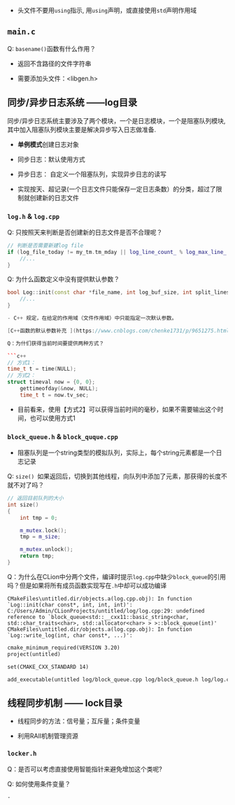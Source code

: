 
- 头文件不要用`using`指示, 用`using`声明，或直接使用`std`声明作用域

## `main.c`

Q: `basename()`函数有什么作用？

- 返回不含路径的文件字符串

- 需要添加头文件：<libgen.h>


## 同步/异步日志系统 ——log目录

同步/异步日志系统主要涉及了两个模块，一个是日志模块，一个是阻塞队列模块,其中加入阻塞队列模块主要是解决异步写入日志做准备.

- **单例模式**创建日志对象

- 同步日志：默认使用方式

- 异步日志： 自定义一个阻塞队列，实现异步日志的读写

- 实现按天、超记录(一个日志文件只能保存一定日志条数）的分类，超过了限制就创建新的日志文件

### `log.h` & `log.cpp`

Q: 只按照天来判断是否创建新的日志文件是否不合理呢？

```c++
// 判断是否需要新建log file
if (log_file_today != my_tm.tm_mday || log_line_count_ % log_max_line_ == 0) {
    //...
}
```

Q: 为什么函数定义中没有提供默认参数？

```c++
bool Log::init(const char *file_name, int log_buf_size, int split_lines, int max_queue_size){
    //...
}

- C++ 规定，在给定的作用域（文件作用域）中只能指定一次默认参数。

[C++函数的默认参数补充 ](https://www.cnblogs.com/chenke1731/p/9651275.html)

Q：为什们获得当前时间要提供两种方式？

```c++
// 方式1：
time_t t = time(NULL);
// 方式2：
struct timeval now = {0, 0};
    gettimeofday(&now, NULL);
    time_t t = now.tv_sec;
```

- 目前看来，使用【方式2】可以获得当前时间的毫秒，如果不需要输出这个时间，也可以使用方式1

### `block_queue.h` & `block_quque.cpp`

- 阻塞队列是一个string类型的模拟队列，实际上，每个string元素都是一个日志记录


Q: `size() `如果返回后，切换到其他线程，向队列中添加了元素，那获得的长度不就不对了吗？
```c++
// 返回目前队列的大小
int size() 
{
    int tmp = 0;

    m_mutex.lock();
    tmp = m_size;

    m_mutex.unlock();
    return tmp;
}
```

Q：为什么在CLion中分两个文件，编译时提示`log.cpp`中缺少`block_queue`的引用吗？但是如果将所有成员函数实现写在`.h`中却可以成功编译
```
CMakeFiles\untitled.dir/objects.a(log.cpp.obj): In function `Log::init(char const*, int, int, int)':
C:/Users/Admin/CLionProjects/untitled/log/log.cpp:29: undefined reference to `block_queue<std::__cxx11::basic_string<char, std::char_traits<char>, std::allocator<char> > >::block_queue(int)'
CMakeFiles\untitled.dir/objects.a(log.cpp.obj): In function `Log::write_log(int, char const*, ...)':
```

```Makefile
cmake_minimum_required(VERSION 3.20)
project(untitled)

set(CMAKE_CXX_STANDARD 14)

add_executable(untitled log/block_queue.cpp log/block_queue.h log/log.cpp log/log.h main.cpp)
```



## 线程同步机制 —— lock目录

- 线程同步的方法：信号量；互斥量；条件变量

- 利用RAII机制管理资源

### `locker.h`

Q：是否可以考虑直接使用智能指针来避免增加这个类呢?

Q: 如何使用条件变量？

    - 


